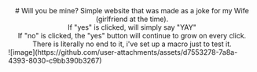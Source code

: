   <div style="text-align: center;">
# Will you be mine?
Simple website that was made as a joke for my Wife (girlfriend at the time). <br/>
If "yes" is clicked, will simply say "YAY"<br/>
If "no" is clicked, the "yes" button will continue to grow on every click.<br/>
There is literally no end to it, i've set up a macro just to test it.
    </div>
    ![image](https://github.com/user-attachments/assets/d7553278-7a8a-4393-8030-c9bb390b3267)
